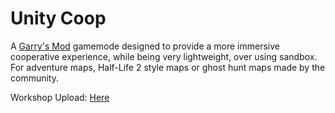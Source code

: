 # Unity Coop
A [Garry's Mod](https://store.steampowered.com/app/4000) gamemode designed to provide a more immersive cooperative experience, while being very lightweight, over using sandbox. For adventure maps, Half-Life 2 style maps or ghost hunt maps made by the community.

Workshop Upload: [Here](https://steamcommunity.com/sharedfiles/filedetails/?id=1997426421)
